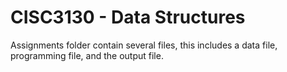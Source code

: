 # CISC3130 - Data Structures

Assignments folder contain several files, this includes a data file, programming file, and the output file.
